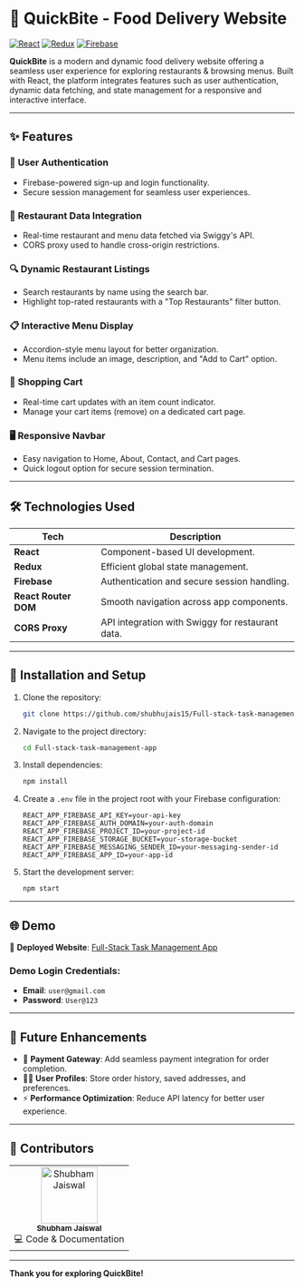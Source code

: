 # 🍔 QuickBite - Food Delivery Website

[![React](https://img.shields.io/badge/Frontend-React-blue)](https://reactjs.org/) 
[![Redux](https://img.shields.io/badge/State%20Management-Redux-purple)](https://redux.js.org/) 
[![Firebase](https://img.shields.io/badge/Authentication-Firebase-orange)](https://firebase.google.com/)

**QuickBite** is a modern and dynamic food delivery website offering a seamless user experience for exploring restaurants & browsing menus. Built with React, the platform integrates features such as user authentication, dynamic data fetching, and state management for a responsive and interactive interface.

---

## ✨ Features

### 🔐 **User Authentication**
- Firebase-powered sign-up and login functionality.
- Secure session management for seamless user experiences.

### 🍴 **Restaurant Data Integration**
- Real-time restaurant and menu data fetched via Swiggy's API.
- CORS proxy used to handle cross-origin restrictions.

### 🔍 **Dynamic Restaurant Listings**
- Search restaurants by name using the search bar.
- Highlight top-rated restaurants with a "Top Restaurants" filter button.

### 📋 **Interactive Menu Display**
- Accordion-style menu layout for better organization.
- Menu items include an image, description, and "Add to Cart" option.

### 🛒 **Shopping Cart**
- Real-time cart updates with an item count indicator.
- Manage your cart items (remove) on a dedicated cart page.

### 🖥️ **Responsive Navbar**
- Easy navigation to Home, About, Contact, and Cart pages.
- Quick logout option for secure session termination.

---

## 🛠️ Technologies Used

| **Tech**            | **Description**                                      |
|----------------------|------------------------------------------------------|
| **React**            | Component-based UI development.                     |
| **Redux**            | Efficient global state management.                  |
| **Firebase**         | Authentication and secure session handling.         |
| **React Router DOM** | Smooth navigation across app components.            |
| **CORS Proxy**       | API integration with Swiggy for restaurant data.    |

---

## 🚀 Installation and Setup

1. Clone the repository:
   ```bash
   git clone https://github.com/shubhujais15/Full-stack-task-management-app.git
   ```

2. Navigate to the project directory:
   ```bash
   cd Full-stack-task-management-app
   ```

3. Install dependencies:
   ```bash
   npm install
   ```

4. Create a `.env` file in the project root with your Firebase configuration:
   ```
   REACT_APP_FIREBASE_API_KEY=your-api-key
   REACT_APP_FIREBASE_AUTH_DOMAIN=your-auth-domain
   REACT_APP_FIREBASE_PROJECT_ID=your-project-id
   REACT_APP_FIREBASE_STORAGE_BUCKET=your-storage-bucket
   REACT_APP_FIREBASE_MESSAGING_SENDER_ID=your-messaging-sender-id
   REACT_APP_FIREBASE_APP_ID=your-app-id
   ```

5. Start the development server:
   ```bash
   npm start
   ```

---

## 🌐 Demo

🚀 **Deployed Website**: [Full-Stack Task Management App](https://full-stack-task-management-app-three.vercel.app/)

### Demo Login Credentials:
- **Email**: `user@gmail.com`  
- **Password**: `User@123`

---

## 🎯 Future Enhancements

- 🔗 **Payment Gateway**: Add seamless payment integration for order completion.
- 🧑‍💻 **User Profiles**: Store order history, saved addresses, and preferences.
- ⚡ **Performance Optimization**: Reduce API latency for better user experience.

---

## 🤝 Contributors

<table>
  <tr>
    <td align="center">
      <a href="https://github.com/shubhujais15">
        <img src="https://avatars.githubusercontent.com/u/46748138?v=4" width="100px;" alt="Shubham Jaiswal"/>
        <br />
        <sub><b>Shubham Jaiswal</b></sub>
      </a>
      <br />
      💻 Code & Documentation
    </td>
  </tr>
</table>

---

**Thank you for exploring QuickBite!**
```
